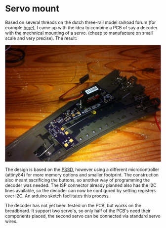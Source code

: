 Servo mount
===========

Based on several threads on the dutch three-rail model railroad forum (for example [here](http://forum.3rail.nl/index.php?topic=36707.msg814683#msg814683)), I came up with the idea to combine a PCB of say a decoder with the mechnical mounting of a servo. (cheap to manufacture on small scale and very precise). The result:

![First servo mounted!](media/IMG_0815.JPG)

The design is based on the [PSSD](https://github.com/dirkjankrijnders/PSSD), however using a different microcontroller (attiny84) for more memory options and smaller footprint. The construction also meant sacrificing the buttons, so another way of programming the decoder was needed. The ISP connector already planned also has the I2C lines available, so the decoder can now be configured by setting registers over I2C. An arduino sketch facilitates this process.

The decoder has not yet been tested on the PCB, but works on the breadboard. It support two servo's, so only half of the PCB's need their components placed, the second servo can be connected via standard servo wires.
